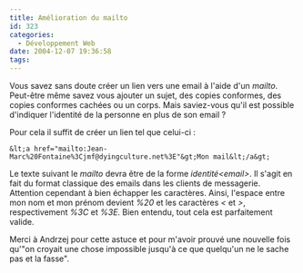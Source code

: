 ```yaml
---
title: Amélioration du mailto
id: 323
categories:
  - Développement Web
date: 2004-12-07 19:36:58
tags:
---
```


Vous savez sans doute créer un lien vers une email à l'aide d'un _mailto_. Peut-être même savez vous ajouter un sujet, des copies conformes, des copies conformes cachées ou un corps. Mais saviez-vous qu'il est possible d'indiquer l'identité de la personne en plus de son email&nbsp;?

Pour cela il suffit de créer un lien tel que celui-ci&nbsp;:

`&lt;a href="mailto:Jean-Marc%20Fontaine%3Cjmf@dyingculture.net%3E"&gt;Mon mail&lt;/a&gt;`

Le texte suivant le _mailto_ devra être de la forme _identité&lt;email&gt;_. Il s'agit en fait du format classique des emails dans les clients de messagerie. Attention cependant à bien échapper les caractères. Ainsi, l'espace entre mon nom et mon prénom devient _%20_ et les caractères _&lt;_ et _&gt;_, respectivement _%3C_ et _%3E_. Bien entendu, tout cela est parfaitement valide.

Merci à Andrzej pour cette astuce et pour m'avoir prouvé une nouvelle fois qu'"on croyait une chose impossible jusqu'à ce que quelqu'un ne le sache pas et la fasse".